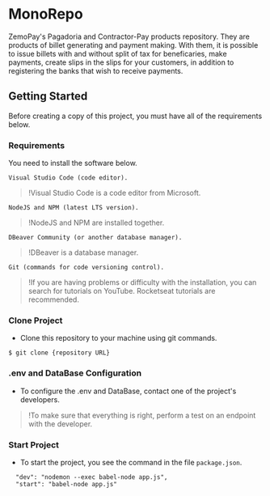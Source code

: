 # MonoRepo

ZemoPay's Pagadoria and Contractor-Pay products repository. They are products of billet generating and payment making. With them, it is possible to issue billets with and without split of tax for beneficaries, make payments, create slips in the slips for your customers, in addition to registering the banks that wish to receive payments.

## Getting Started

Before creating a copy of this project, you must have all of the requirements below.

### Requirements

You need to install the software below.

```
Visual Studio Code (code editor).
```
> !Visual Studio Code is a code editor from Microsoft.

```
NodeJS and NPM (latest LTS version).
```
> !NodeJS and NPM are installed together.

```
DBeaver Community (or another database manager).
```
> !DBeaver is a database manager.

```
Git (commands for code versioning control).
```

> !If you are having problems or difficulty with the installation, you can search for tutorials on YouTube. Rocketseat tutorials are recommended.

### Clone Project

- Clone this repository to your machine using git commands.

```shell
$ git clone {repository URL}
```

### .env and DataBase Configuration

- To configure the .env and DataBase, contact one of the project's developers.

> !To make sure that everything is right, perform a test on an endpoint with the developer.

### Start Project

- To start the project, you see the command in the file ```package.json```.

```shell
  "dev": "nodemon --exec babel-node app.js",
  "start": "babel-node app.js"
```
